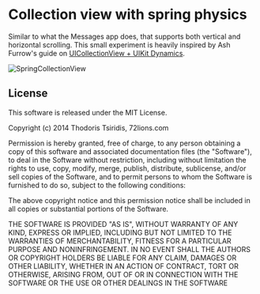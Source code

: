 Collection view with spring physics
========================

Similar to what the Messages app does, that supports both vertical and horizontal scrolling.
This small experiment is heavily inspired by Ash Furrow's guide on
  [UICollectionView + UIKit Dynamics](http://www.objc.io/issue-5/collection-views-and-uidynamics.html).


![SpringCollectionView](http://cl.ly/image/3d1a0F1Z390A/SpringCollectionView.gif)



## License

This software is released under the MIT License.

Copyright (c) 2014 Thodoris Tsiridis, 72lions.com

Permission is hereby granted, free of charge, to any person obtaining a copy of this software and associated documentation files (the "Software"), to deal in the Software without restriction, including without limitation the rights to use, copy, modify, merge, publish, distribute, sublicense, and/or sell copies of the Software, and to permit persons to whom the Software is furnished to do so, subject to the following conditions:

The above copyright notice and this permission notice shall be included in all copies or substantial portions of the Software.

THE SOFTWARE IS PROVIDED "AS IS", WITHOUT WARRANTY OF ANY KIND, EXPRESS OR IMPLIED, INCLUDING BUT NOT LIMITED TO THE WARRANTIES OF MERCHANTABILITY, FITNESS FOR A PARTICULAR PURPOSE AND NONINFRINGEMENT. IN NO EVENT SHALL THE AUTHORS OR COPYRIGHT HOLDERS BE LIABLE FOR ANY CLAIM, DAMAGES OR OTHER LIABILITY, WHETHER IN AN ACTION OF CONTRACT, TORT OR OTHERWISE, ARISING FROM, OUT OF OR IN CONNECTION WITH THE SOFTWARE OR THE USE OR OTHER DEALINGS IN THE SOFTWARE

